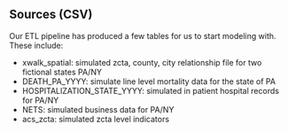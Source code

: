 ## Sources (CSV)


Our ETL pipeline has produced a few tables for us to start modeling with. These include:
-  xwalk_spatial: simulated zcta, county, city relationship file for two fictional states PA/NY
-  DEATH_PA_YYYY: simulate line level mortality data for the state of PA
-  HOSPITALIZATION_STATE_YYYY: simulated in patient hospital records for PA/NY
-  NETS: simulated business data for PA/NY
-  acs_zcta: simulated zcta level indicators
